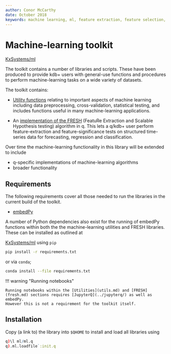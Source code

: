 ```yaml
---
author: Conor McCarthy
date: October 2018
keywords: machine learning, ml, feature extraction, feature selection, time series forecasting, utilities, interpolation, filling, statistics, kdb+, q
---
```


# <i class="fa fa-share-alt"></i> Machine-learning toolkit


<i class="fab fa-github"></i>
[KxSystems/ml](https://github.com/kxsystems/ml/)

The toolkit contains a number of libraries and scripts. 
These have been produced to provide kdb+ users with general-use functions and procedures to perform machine-learning tasks on a wide variety of datasets.

The toolkit contains:

-   [Utility functions](utils.md) relating to important aspects of machine learning including data preprocessing, cross-validation, statistical testing, and includes functions useful in many machine-learning applications. 

-   An [implementation of the FRESH](fresh.md) (FeatuRe Extraction and Scalable Hypothesis testing) algorithm in q. 
    This lets a q/kdb+ user perform feature-extraction and feature-significance tests on structured time-series data for forecasting, regression and classification. 

Over time the machine-learning functionality in this library will be extended to include

-   q-specific implementations of machine-learning algorithms
-   broader functionality


## Requirements

The following requirements cover all those needed to run the libraries in the current build of the toolkit.

-   [embedPy](../embedpy/)

A number of Python dependencies also exist for the running of embedPy functions within both the the machine-learning utilities and FRESH libraries. 
These can be installed as outlined at

<i class="fab fa-github"></i>
[KxSystems/ml](https://github.com/kxsystems/ml) 
using `pip`

```bash
pip install -r requirements.txt
```

or via `conda`;

```bash
conda install --file requirements.txt
```

!!! warning "Running notebooks"

    Running notebooks within the [Utilities](utils.md) and [FRESH](fresh.md) sections requires [JupyterQ](../jupyterq/) as well as embedPy.
    However this is not a requirement for the toolkit itself.


## Installation

Copy (a link to) the library into `$QHOME` to install and load all libraries using

```q
q)\l ml/ml.q
q).ml.loadfile`:init.q
```

